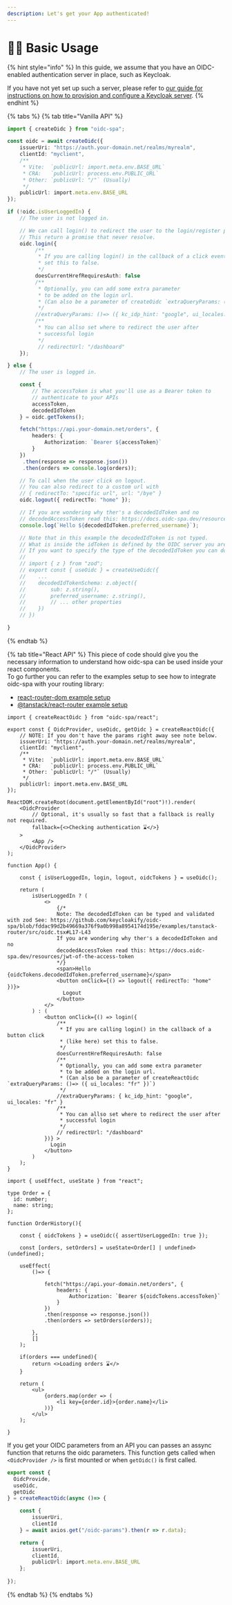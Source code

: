 ```yaml
---
description: Let's get your App authenticated!
---
```


# 👨‍🔧 Basic Usage

{% hint style="info" %}
In this guide, we assume that you have an OIDC-enabled authentication server in place, such as Keycloak.&#x20;

If you have not yet set up such a server, please refer to [our guide for instructions on how to provision and configure a Keycloak server](../resources/usage-with-keycloak.md).
{% endhint %}

{% tabs %}
{% tab title="Vanilla API" %}
```typescript
import { createOidc } from "oidc-spa";

const oidc = await createOidc({
    issuerUri: "https://auth.your-domain.net/realms/myrealm",
    clientId: "myclient",
    /**
     * Vite:  `publicUrl: import.meta.env.BASE_URL`
     * CRA:   `publicUrl: process.env.PUBLIC_URL`
     * Other: `publicUrl: "/"` (Usually)
     */
    publicUrl: import.meta.env.BASE_URL
});

if (!oidc.isUserLoggedIn) {
    // The user is not logged in.

    // We can call login() to redirect the user to the login/register page.
    // This return a promise that never resolve. 
    oidc.login({
         /** 
          * If you are calling login() in the callback of a click event
          * set this to false.  
          */
         doesCurrentHrefRequiresAuth: false
         /** 
          * Optionally, you can add some extra parameter 
          * to be added on the login url.  
          * (Can also be a parameter of createOidc `extraQueryParams: ()=> ({ ui_locales: "fr" })`)
          */
         //extraQueryParams: ()=> ({ kc_idp_hint: "google", ui_locales: "fr" })
         /**
          * You can allso set where to redirect the user after 
          * successful login
          */
          // redirectUrl: "/dashboard"
    });

} else {
    // The user is logged in.

    const {
        // The accessToken is what you'll use as a Bearer token to 
        // authenticate to your APIs
        accessToken,
        decodedIdToken
    } = oidc.getTokens();

    fetch("https://api.your-domain.net/orders", {
        headers: {
            Authorization: `Bearer ${accessToken}`
        }
    })
     .then(response => response.json())
     .then(orders => console.log(orders));

    // To call when the user click on logout.
    // You can also redirect to a custom url with 
    // { redirectTo: "specific url", url: "/bye" }
    oidc.logout({ redirectTo: "home" });

    // If you are wondering why ther's a decodedIdToken and no
    // decodedAccessToken read this: https://docs.oidc-spa.dev/resources/jwt-of-the-access-token
    console.log(`Hello ${decodedIdToken.preferred_username}`);

    // Note that in this example the decodedIdToken is not typed.  
    // What is inside the idToken is defined by the OIDC server you are using.  
    // If you want to specify the type of the decodedIdToken you can do:
    //
    // import { z } from "zod";
    // export const { useOidc } = createUseOidc({
    //    ...
    //    decodedIdTokenSchema: z.object({
    //        sub: z.string(),
    //        preferred_username: z.string(),
    //        // ... other properties
    //    })
    // })

}
```
{% endtab %}

{% tab title="React API" %}
This piece of code should give you the necessary information to understand how oidc-spa can be used inside your react components.  \
To go further you can refer to the examples setup to see how to integrate oidc-spa with your routing library: &#x20;

* [react-router-dom example setup](../example-setups/react-router.md)
* [@tanstack/react-router example setup](../example-setups/tanstack-router.md)

```tsx
import { createReactOidc } from "oidc-spa/react";

export const { OidcProvider, useOidc, getOidc } = createReactOidc({
    // NOTE: If you don't have the params right away see note below.
    issuerUri: "https://auth.your-domain.net/realms/myrealm",
    clientId: "myclient",
    /**
     * Vite:  `publicUrl: import.meta.env.BASE_URL`
     * CRA:   `publicUrl: process.env.PUBLIC_URL`
     * Other: `publicUrl: "/"` (Usually)
     */
    publicUrl: import.meta.env.BASE_URL
});

ReactDOM.createRoot(document.getElementById("root")!).render(
    <OidcProvider
        // Optional, it's usually so fast that a fallback is really not required.
        fallback={<>Checking authentication ⌛️</>}
    >
        <App />
    </OidcProvider>
);

function App() {

    const { isUserLoggedIn, login, logout, oidcTokens } = useOidc();

    return (
        isUserLoggedIn ? (
            <>
                {/* 
                Note: The decodedIdToken can be typed and validated with zod See: https://github.com/keycloakify/oidc-spa/blob/fddac99d2b49669a376f9a0b998a8954174d195e/examples/tanstack-router/src/oidc.tsx#L17-L43
                If you are wondering why ther's a decodedIdToken and no
                decodedAccessToken read this: https://docs.oidc-spa.dev/resources/jwt-of-the-access-token
                */}
                <span>Hello {oidcTokens.decodedIdToken.preferred_username}</span>
                <button onClick={() => logout({ redirectTo: "home" })}>
                  Logout
                </button>
            </>
        ) : (
            <button onClick={() => login({ 
                /** 
                 * If you are calling login() in the callback of a button click
                 * (like here) set this to false.  
                 */
                doesCurrentHrefRequiresAuth: false
                /** 
                 * Optionally, you can add some extra parameter 
                 * to be added on the login url.
                 * (Can also be a parameter of createReactOidc `extraQueryParams: ()=> ({ ui_locales: "fr" })`)
                 */
                //extraQueryParams: { kc_idp_hint: "google", ui_locales: "fr" }
                /**
                 * You can allso set where to redirect the user after 
                 * successful login
                 */
                // redirectUrl: "/dashboard"
            })} >
              Login
            </button>
        )
    );
}

import { useEffect, useState } from "react";

type Order = {
  id: number;
  name: string;
};

function OrderHistory(){

    const { oidcTokens } = useOidc({ assertUserLoggedIn: true });

    const [orders, setOrders] = useState<Order[] | undefined>(undefined);

    useEffect(
        ()=> {

            fetch("https://api.your-domain.net/orders", {
                headers: {
                    Authorization: `Bearer ${oidcTokens.accessToken}`
                }
            })
            .then(response => response.json())
            .then(orders => setOrders(orders));

        },
        []
    );

    if(orders === undefined){
        return <>Loading orders ⌛️</>
    }

    return (
        <ul>
            {orders.map(order => (
                <li key={order.id}>{order.name}</li>
            ))}
        </ul>
    );

}
```

If you get your OIDC parameters from an API you can passes an assync function that returns the oidc parameters. This function gets called when `<OidcProvider />` is first mounted or when `getOidc()` is first called.

```typescript
export const { 
  OidcProvide, 
  useOidc, 
  getOidc 
} = createReactOidc(async ()=> {

    const { 
        issuerUri, 
        clientId 
    } = await axios.get("/oidc-params").then(r => r.data);

    return {
        issuerUri,
        clientId,
        publicUrl: import.meta.env.BASE_URL
    };
    
});
```
{% endtab %}
{% endtabs %}
